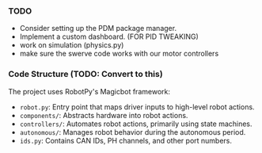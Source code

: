 ### TODO

- Consider setting up the PDM package manager.
- Implement a custom dashboard. (FOR PID TWEAKING)
- work on simulation (physics.py)
- make sure the swerve code works with our motor controllers

### Code Structure (TODO: Convert to this)

The project uses RobotPy's Magicbot framework:

- `robot.py`: Entry point that maps driver inputs to high-level robot actions.
- `components/`: Abstracts hardware into robot actions.
- `controllers/`: Automates robot actions, primarily using state machines.
- `autonomous/`: Manages robot behavior during the autonomous period.
- `ids.py`: Contains CAN IDs, PH channels, and other port numbers.
